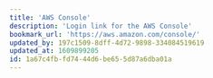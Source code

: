 ```yaml
---
title: 'AWS Console'
description: 'Login link for the AWS Console'
bookmark_url: 'https://aws.amazon.com/console/'
updated_by: 197c1509-8dff-4d72-9898-334084519619
updated_at: 1609899205
id: 1a67c4fb-fd74-44d6-be65-5d87a6dba01a
---
```

